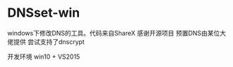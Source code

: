 ﻿DNSset-win
===========
windows下修改DNS的工具。代码来自ShareX
感谢开源项目
预置DNS由某位大佬提供
尝试支持了dnscrypt

开发环境
win10 + VS2015

